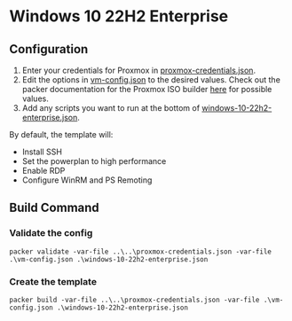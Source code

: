 # Windows 10 22H2 Enterprise

## Configuration

1. Enter your credentials for Proxmox in [proxmox-credentials.json](../../proxmox-credentials.json).
2. Edit the options in [vm-config.json](vm-config.json) to the desired values. Check out the packer documentation for the Proxmox ISO builder [here](https://developer.hashicorp.com/packer/plugins/builders/proxmox/iso) for possible values.
3. Add any scripts you want to run at the bottom of [windows-10-22h2-enterprise.json](windows-10-22h2-enterprise.json). 

By default, the template will:
- Install SSH
- Set the powerplan to high performance
- Enable RDP
- Configure WinRM and PS Remoting

## Build Command

### Validate the config

```
packer validate -var-file ..\..\proxmox-credentials.json -var-file .\vm-config.json .\windows-10-22h2-enterprise.json
```

### Create the template

```
packer build -var-file ..\..\proxmox-credentials.json -var-file .\vm-config.json .\windows-10-22h2-enterprise.json
 ```
